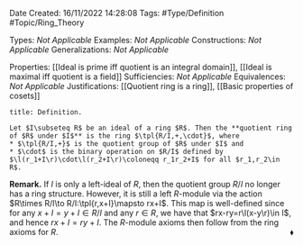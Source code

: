 <div class="topSpace"></div>

Date Created: 16/11/2022 14:28:08
Tags: #Type/Definition #Topic/Ring_Theory

Types: _Not Applicable_
Examples: _Not Applicable_
Constructions: _Not Applicable_
Generalizations: _Not Applicable_

Properties: [[Ideal is prime iff quotient is an integral domain]], [[Ideal is maximal iff quotient is a field]]
Sufficiencies: _Not Applicable_
Equivalences: _Not Applicable_
Justifications: [[Quotient ring is a ring]], [[Basic properties of cosets]]

``` ad-Definition
title: Definition.

Let $I\subseteq R$ be an ideal of a ring $R$. Then the **quotient ring of $R$ under $I$** is the ring $\tpl{R/I,+,\cdot}$, where
* $\tpl{R/I,+}$ is the quotient group of $R$ under $I$ and
* $\cdot$ is the binary operation on $R/I$ defined by $\l(r_1+I\r)\cdot\l(r_2+I\r)\coloneqq r_1r_2+I$ for all $r_1,r_2\in R$.

```

**Remark.** If $I$ is only a left-ideal of $R$, then the quotient group $R/I$ no longer has a ring structure. However, it is still a left $R$-module via the action $R\times R/I\to R/I:\tpl{r,x+I}\mapsto rx+I$. This map is well-defined since for any $x+I=y+I\in R/I$ and any $r\in R$, we have that $rx-ry=r\l(x-y\r)\in I$, and hence $rx+I=ry+I$. The $R$-module axioms then follow from the ring axioms for $R$.<span style="float:right;">$\blacklozenge$</span>
